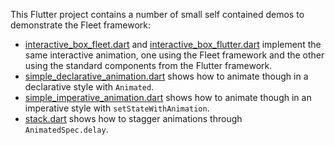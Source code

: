 This Flutter project contains a number of small self contained demos to
demonstrate the Fleet framework:

- [interactive_box_fleet.dart] and [interactive_box_flutter.dart] implement the
  same interactive animation, one using the Fleet framework and the other using
  the standard components from the Flutter framework.
- [simple_declarative_animation.dart] shows how to animate though in a
  declarative style with `Animated`.
- [simple_imperative_animation.dart] shows how to animate though in an
  imperative style with `setStateWithAnimation`.
- [stack.dart] shows how to stagger animations through `AnimatedSpec.delay`.

[interactive_box_fleet.dart]:
  https://github.com/blaugold/fleet/blob/main/packages/fleet/example/lib/interactive_box_fleet.dart
[interactive_box_flutter.dart]:
  https://github.com/blaugold/fleet/blob/main/packages/fleet/example/lib/interactive_box_flutter.dart
[simple_declarative_animation.dart]:
  https://github.com/blaugold/fleet/blob/main/packages/fleet/example/lib/simple_declarative_animation.dart
[simple_imperative_animation.dart]:
  https://github.com/blaugold/fleet/blob/main/packages/fleet/example/lib/simple_imperative_animation.dart
[stack.dart]:
  https://github.com/blaugold/fleet/blob/main/packages/fleet/example/lib/stack.dart

